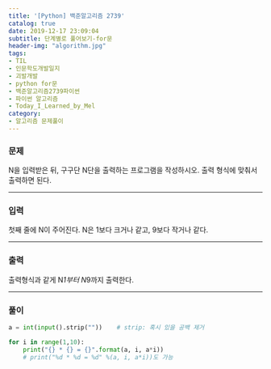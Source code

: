 ```yaml
---
title: '[Python] 백준알고리즘 2739'
catalog: true
date: 2019-12-17 23:09:04
subtitle: 단계별로 풀어보기-for문
header-img: "algorithm.jpg"
tags:
- TIL
- 인문학도개발일지
- 괴발개발
- python for문
- 백준알고리즘2739파이썬
- 파이썬 알고리즘
- Today_I_Learned_by_Mel
category:
- 알고리즘 문제풀이
---
```

### 문제
N을 입력받은 뒤, 구구단 N단을 출력하는 프로그램을 작성하시오. 출력 형식에 맞춰서 출력하면 된다.

---
### 입력
첫째 줄에 N이 주어진다. N은 1보다 크거나 같고, 9보다 작거나 같다.

---
### 출력
출력형식과 같게 N*1부터 N*9까지 출력한다.

---
### 풀이
```python
a = int(input().strip(""))    # strip: 혹시 있을 공백 제거

for i in range(1,10):
    print("{} * {} = {}".format(a, i, a*i))
    # print("%d * %d = %d" %(a, i, a*i))도 가능
```